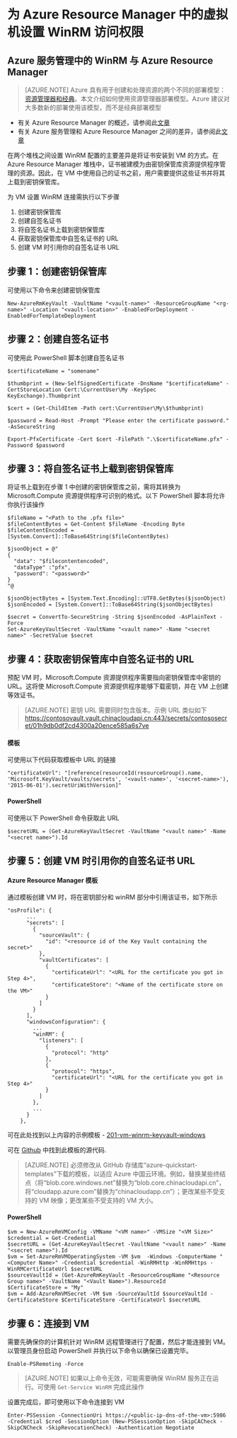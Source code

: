 <properties
	pageTitle="为 Azure Resource Manager 中的虚拟机设置 WinRM 访问权限 | Azure"
	description="如何设置要用于 Azure Resource Manager 虚拟机的 WinRM 访问权限"
	services="virtual-machines-windows"
	documentationCenter=""
	authors="singhkay"
	manager="drewm"
	editor=""
	tags="azure-resource-manager"/>

<tags
	ms.service="virtual-machines-windows"
	ms.workload="infrastructure-services"
	ms.tgt_pltfrm="vm-windows"
	ms.devlang="na"
	ms.topic="article"
	ms.date="06/16/2016"
	wacn.date="12/16/2016"
	ms.author="singhkay"/>

# 为 Azure Resource Manager 中的虚拟机设置 WinRM 访问权限

## Azure 服务管理中的 WinRM 与 Azure Resource Manager

> [AZURE.NOTE] Azure 具有用于创建和处理资源的两个不同的部署模型：[资源管理器和经典](/documentation/articles/resource-manager-deployment-model/)。本文介绍如何使用资源管理器部署模型。Azure 建议对大多数新的部署使用该模型，而不是经典部署模型

* 有关 Azure Resource Manager 的概述，请参阅此[文章](/documentation/articles/resource-group-overview/)
* 有关 Azure 服务管理和 Azure Resource Manager 之间的差异，请参阅此[文章](/documentation/articles/resource-manager-deployment-model/)

在两个堆栈之间设置 WinRM 配置的主要差异是将证书安装到 VM 的方式。在 Azure Resource Manager 堆栈中，证书被建模为由密钥保管库资源提供程序管理的资源。因此，在 VM 中使用自己的证书之前，用户需要提供这些证书并将其上载到密钥保管库。

为 VM 设置 WinRM 连接需执行以下步骤

1. 创建密钥保管库
2. 创建自签名证书
3. 将自签名证书上载到密钥保管库
4. 获取密钥保管库中自签名证书的 URL
5. 创建 VM 时引用你的自签名证书 URL

## 步骤 1：创建密钥保管库

可使用以下命令来创建密钥保管库

	New-AzureRmKeyVault -VaultName "<vault-name>" -ResourceGroupName "<rg-name>" -Location "<vault-location>" -EnabledForDeployment -EnabledForTemplateDeployment

## 步骤 2：创建自签名证书
可使用此 PowerShell 脚本创建自签名证书

	$certificateName = "somename"
	
	$thumbprint = (New-SelfSignedCertificate -DnsName "$certificateName" -CertStoreLocation Cert:\CurrentUser\My -KeySpec KeyExchange).Thumbprint
	
	$cert = (Get-ChildItem -Path cert:\CurrentUser\My\$thumbprint)
	
	$password = Read-Host -Prompt "Please enter the certificate password." -AsSecureString
	
	Export-PfxCertificate -Cert $cert -FilePath ".\$certificateName.pfx" -Password $password

## 步骤 3：将自签名证书上载到密钥保管库

将证书上载到在步骤 1 中创建的密钥保管库之前，需将其转换为 Microsoft.Compute 资源提供程序可识别的格式。以下 PowerShell 脚本将允许你执行该操作

	$fileName = "<Path to the .pfx file>"
	$fileContentBytes = Get-Content $fileName -Encoding Byte
	$fileContentEncoded = [System.Convert]::ToBase64String($fileContentBytes)
	
	$jsonObject = @"
	{
	  "data": "$filecontentencoded",
	  "dataType" :"pfx",
	  "password": "<password>"
	}
	"@
	
	$jsonObjectBytes = [System.Text.Encoding]::UTF8.GetBytes($jsonObject)
	$jsonEncoded = [System.Convert]::ToBase64String($jsonObjectBytes)
	
	$secret = ConvertTo-SecureString -String $jsonEncoded -AsPlainText -Force
	Set-AzureKeyVaultSecret -VaultName "<vault name>" -Name "<secret name>" -SecretValue $secret

## 步骤 4：获取密钥保管库中自签名证书的 URL

预配 VM 时，Microsoft.Compute 资源提供程序需要指向密钥保管库中密钥的 URL。这将使 Microsoft.Compute 资源提供程序能够下载密钥，并在 VM 上创建等效证书。

>[AZURE.NOTE] 密钥 URL 需要同时包含版本。示例 URL 类似如下
https://contosovault.vault.chinacloudapi.cn:443/secrets/contososecret/01h9db0df2cd4300a20ence585a6s7ve


#### 模板

可使用以下代码获取模板中 URL 的链接

    "certificateUrl": "[reference(resourceId(resourceGroup().name, 'Microsoft.KeyVault/vaults/secrets', '<vault-name>', '<secret-name>'), '2015-06-01').secretUriWithVersion]"

#### PowerShell

可使用以下 PowerShell 命令获取此 URL

	$secretURL = (Get-AzureKeyVaultSecret -VaultName "<vault name>" -Name "<secret name>").Id

## 步骤 5：创建 VM 时引用你的自签名证书 URL

#### Azure Resource Manager 模板

通过模板创建 VM 时，将在密钥部分和 winRM 部分中引用该证书，如下所示

	"osProfile": {
          ...
          "secrets": [
            {
              "sourceVault": {
                "id": "<resource id of the Key Vault containing the secret>"
              },
              "vaultCertificates": [
                {
                  "certificateUrl": "<URL for the certificate you got in Step 4>",
                  "certificateStore": "<Name of the certificate store on the VM>"
                }
              ]
            }
          ],
          "windowsConfiguration": {
            ...
            "winRM": {
              "listeners": [
                {
                  "protocol": "http"
                },
                {
                  "protocol": "https",
                  "certificateUrl": "<URL for the certificate you got in Step 4>"
                }
              ]
            },
            ...
          }
        },

可在此处找到以上内容的示例模板 - [201-vm-winrm-keyvault-windows](https://github.com/Azure/azure-quickstart-templates/tree/master/201-vm-winrm-keyvault-windows)

可在 [Github](https://github.com/Azure/azure-quickstart-templates/tree/master/201-vm-winrm-keyvault-windows) 中找到此模板的源代码.

>[AZURE.NOTE] 必须修改从 GitHub 存储库“azure-quickstart-templates”下载的模板，以适应 Azure 中国云环境。例如，替换某些终结点（将“blob.core.windows.net”替换为“blob.core.chinacloudapi.cn”，将“cloudapp.azure.com”替换为“chinacloudapp.cn”）；更改某些不受支持的 VM 映像；更改某些不受支持的 VM 大小。

#### PowerShell

	$vm = New-AzureRmVMConfig -VMName "<VM name>" -VMSize "<VM Size>"
	$credential = Get-Credential
	$secretURL = (Get-AzureKeyVaultSecret -VaultName "<vault name>" -Name "<secret name>").Id
	$vm = Set-AzureRmVMOperatingSystem -VM $vm  -Windows -ComputerName "<Computer Name>" -Credential $credential -WinRMHttp -WinRMHttps -WinRMCertificateUrl $secretURL
	$sourceVaultId = (Get-AzureRmKeyVault -ResourceGroupName "<Resource Group name>" -VaultName "<Vault Name>").ResourceId
	$CertificateStore = "My"
	$vm = Add-AzureRmVMSecret -VM $vm -SourceVaultId $sourceVaultId -CertificateStore $CertificateStore -CertificateUrl $secretURL

## 步骤 6：连接到 VM
需要先确保你的计算机针对 WinRM 远程管理进行了配置，然后才能连接到 VM。以管理员身份启动 PowerShell 并执行以下命令以确保已设置完毕。

    Enable-PSRemoting -Force

>[AZURE.NOTE] 如果以上命令无效，可能需要确保 WinRM 服务正在运行。可使用 `Get-Service WinRM` 完成此操作

设置完成后，即可使用以下命令连接到 VM

    Enter-PSSession -ConnectionUri https://<public-ip-dns-of-the-vm>:5986 -Credential $cred -SessionOption (New-PSSessionOption -SkipCACheck -SkipCNCheck -SkipRevocationCheck) -Authentication Negotiate

<!---HONumber=Mooncake_Quality_Review_1202_2016-->